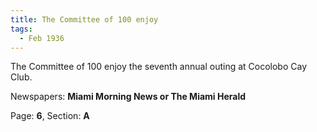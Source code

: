 ```yaml
---  
title: The Committee of 100 enjoy  
tags:  
  - Feb 1936  
---  
```

  
The Committee of 100 enjoy the seventh annual outing at Cocolobo Cay Club.  
  
Newspapers: **Miami Morning News or The Miami Herald**  
  
Page: **6**, Section: **A** 
